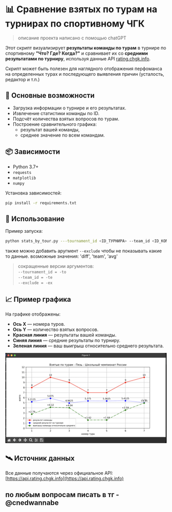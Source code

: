 # 📊 Сравнение взятых по турам на турнирах по спортивному ЧГК

> описание проекта написано с помощью chatGPT

Этот скрипт визуализирует **результаты команды по турам** в турнире по спортивному **"Что? Где? Когда?"** и сравнивает их со **средними результатами по турниру**, используя данные API [rating.chgk.info](https://rating.chgk.info).

Скрипт может быть полезен для наглядного отображения перфоманса на определенных турах и последующего выявления причин (усталость, редактор и т.п.) 

## 🔧 Основные возможности

- Загрузка информации о турнире и его результатах.
- Извлечение статистики команды по ID.
- Подсчёт количества взятых вопросов по турам.
- Построение сравнительного графика:
  - результат вашей команды,
  - среднее значение по всем командам.

## 📦 Зависимости

- Python 3.7+
- `requests`
- `matplotlib`
- `numpy`

Установка зависимостей:
```bash
pip install -r requirements.txt
````

## 🚀 Использование

Пример запуска:

```bash
python stats_by_tour.py ---tournament_id <ID_ТУРНИРА> --team_id <ID_КОМАНДЫ>
```
также можно добавить аругмент `--exclude` чтобы не показывать какие то данные.
возможные значения: 'diff', 'team', 'avg'

> сокращенные версии аргументов:\
> `--tournament_id = -to`\
> `--team_id = -te` \
> `--exclude = -ex`

## 📈 Пример графика

На графике отображены:

* **Ось X** — номера туров.
* **Ось Y** — количество взятых вопросов.
* **Красная линия** — результаты вашей команды.
* **Синяя линия** — средние результаты по турниру.
* **Зеленая линия** — ваш выигрыш относительно среднего результата.

![img.png](img.png)

## 🛰 Источник данных

Все данные получаются через официальное API:
[https://api.rating.chgk.info](https://api.rating.chgk.info)

## по любым вопросам писать в тг - @cnedwannabe
